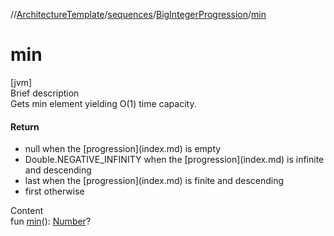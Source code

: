 //[ArchitectureTemplate](../../index.md)/[sequences](../index.md)/[BigIntegerProgression](index.md)/[min](min.md)



# min  
[jvm]  
Brief description  
Gets min element yielding O(1) time capacity.  
  


#### Return  
<ul><li>null when the [progression](index.md) is empty</li><li>Double.NEGATIVE_INFINITY when the [progression](index.md) is infinite and descending</li><li>last when the [progression](index.md) is finite and descending</li><li>first otherwise</li></ul>  
  
  
Content  
fun [min](min.md)(): [Number](https://kotlinlang.org/api/latest/jvm/stdlib/kotlin/-number/index.html)?  



